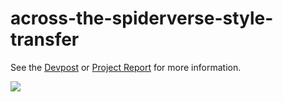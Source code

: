 # across-the-spiderverse-style-transfer

See the [Devpost](https://devpost.com/software/across-the-spider-verse-style-transfer-vixqtl) or [Project Report](Across_The_Spider_Verse_Style_Transfer.pdf) for more information.

![](https://github.com/AzureCoral/across-the-spiderverse-style-transfer/blob/main/outputs/gif_output/training_1715365977.gif)

